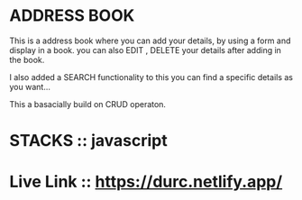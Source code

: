 # ADDRESS BOOK
This is a address book where you can add your details, by using a form and display in a book.
you can also EDIT , DELETE your details after adding in the book.

I also added a SEARCH functionality to this you can find a specific details as you want...

This a basacially build on CRUD operaton.

# STACKS :: javascript

# Live Link :: https://durc.netlify.app/
